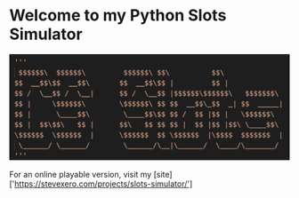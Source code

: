 # Welcome to my Python Slots Simulator

![CSSlots](./csslots.png)

For an online playable version, visit my [site]['https://stevexero.com/projects/slots-simulator/']
